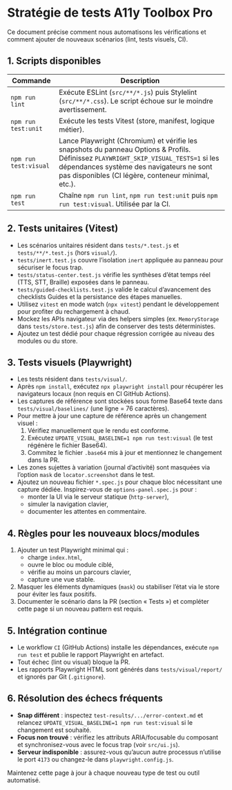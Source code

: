 # Stratégie de tests A11y Toolbox Pro

Ce document précise comment nous automatisons les vérifications et comment ajouter de nouveaux scénarios (lint, tests visuels, CI).

## 1. Scripts disponibles

| Commande | Description |
| --- | --- |
| `npm run lint` | Exécute ESLint (`src/**/*.js`) puis Stylelint (`src/**/*.css`). Le script échoue sur le moindre avertissement. |
| `npm run test:unit` | Exécute les tests Vitest (store, manifest, logique métier). |
| `npm run test:visual` | Lance Playwright (Chromium) et vérifie les snapshots du panneau Options & Profils. Définissez `PLAYWRIGHT_SKIP_VISUAL_TESTS=1` si les dépendances système des navigateurs ne sont pas disponibles (CI légère, conteneur minimal, etc.). |
| `npm run test` | Chaîne `npm run lint`, `npm run test:unit` puis `npm run test:visual`. Utilisée par la CI. |

## 2. Tests unitaires (Vitest)

- Les scénarios unitaires résident dans `tests/*.test.js` et `tests/**/*.test.js` (hors `visual/`).
- `tests/inert.test.js` couvre l’isolation `inert` appliquée au panneau pour sécuriser le focus trap.
- `tests/status-center.test.js` vérifie les synthèses d’état temps réel (TTS, STT, Braille) exposées dans le panneau.
- `tests/guided-checklists.test.js` valide le calcul d’avancement des checklists Guides et la persistance des étapes manuelles.
- Utilisez `vitest` en mode watch (`npx vitest`) pendant le développement pour profiter du rechargement à chaud.
- Mockez les APIs navigateur via des helpers simples (ex. `MemoryStorage` dans `tests/store.test.js`) afin de conserver des tests déterministes.
- Ajoutez un test dédié pour chaque régression corrigée au niveau des modules ou du store.

## 3. Tests visuels (Playwright)

- Les tests résident dans `tests/visual/`.
- Après `npm install`, exécutez `npx playwright install` pour récupérer les navigateurs locaux (non requis en CI GitHub Actions).
- Les captures de référence sont stockées sous forme Base64 texte dans `tests/visual/baselines/` (une ligne = 76 caractères).
- Pour mettre à jour une capture de référence après un changement visuel :
  1. Vérifiez manuellement que le rendu est conforme.
  2. Exécutez `UPDATE_VISUAL_BASELINE=1 npm run test:visual` (le test régénère le fichier Base64).
  3. Commitez le fichier `.base64` mis à jour et mentionnez le changement dans la PR.
- Les zones sujettes à variation (journal d’activité) sont masquées via l’option `mask` de `locator.screenshot` dans le test.
- Ajoutez un nouveau fichier `*.spec.js` pour chaque bloc nécessitant une capture dédiée. Inspirez-vous de `options-panel.spec.js` pour :
  - monter la UI via le serveur statique (`http-server`),
  - simuler la navigation clavier,
  - documenter les attentes en commentaire.

## 4. Règles pour les nouveaux blocs/modules

1. Ajouter un test Playwright minimal qui :
   - charge `index.html`,
   - ouvre le bloc ou module ciblé,
   - vérifie au moins un parcours clavier,
   - capture une vue stable.
2. Masquer les éléments dynamiques (`mask`) ou stabiliser l’état via le store pour éviter les faux positifs.
3. Documenter le scénario dans la PR (section « Tests ») et compléter cette page si un nouveau pattern est requis.

## 5. Intégration continue

- Le workflow `CI` (GitHub Actions) installe les dépendances, exécute `npm run test` et publie le rapport Playwright en artefact.
- Tout échec (lint ou visual) bloque la PR.
- Les rapports Playwright HTML sont générés dans `tests/visual/report/` et ignorés par Git (`.gitignore`).

## 6. Résolution des échecs fréquents

- **Snap différent** : inspectez `test-results/.../error-context.md` et relancez `UPDATE_VISUAL_BASELINE=1 npm run test:visual` si le changement est souhaité.
- **Focus non trouvé** : vérifiez les attributs ARIA/focusable du composant et synchronisez-vous avec le focus trap (voir `src/ui.js`).
- **Serveur indisponible** : assurez-vous qu’aucun autre processus n’utilise le port `4173` ou changez-le dans `playwright.config.js`.

Maintenez cette page à jour à chaque nouveau type de test ou outil automatisé.
